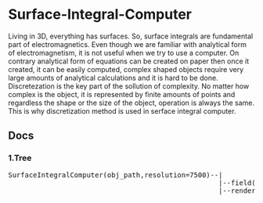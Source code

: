 # Surface-Integral-Computer
   Living in 3D, everything has surfaces. So, surface integrals are fundamental part of electromagnetics. Even though we are familiar with analytical form of electromagnetism, it is not useful when we try to use a computer. On contrary analytical form of equations can be created on paper then once it created, it can be easily computed, complex shaped objects require very large amounts of analytical calculations and it is hard to be done. Discretezation is the key part of the sollution of complexity. No matter how complex is the object, it is represented by finite amounts of points and regardless the shape or the size of the object, operation is always the same. This is why discretization method is used in serface integral computer.
## Docs
### 1.Tree
<pre>
SurfaceIntegralComputer(obj_path,resolution=7500)--|
                                                   |--field(function)
                                                   |--render()

</pre>
